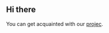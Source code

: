 ## Hi there 

You can get acquainted with our [projec](https://github.com/PulseSync-Official/YMusic-DRPC).

